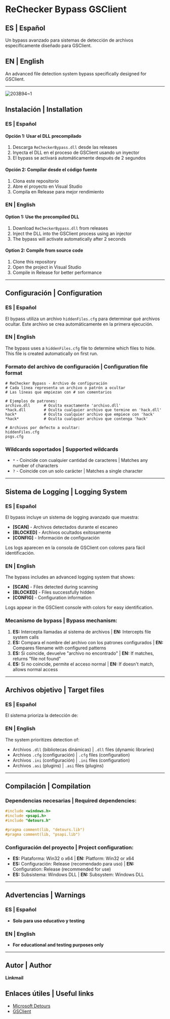 # ReChecker Bypass GSClient
## ES | Español
Un bypass avanzado para sistemas de detección de archivos específicamente diseñado para GSClient.

## EN | English
An advanced file detection system bypass specifically designed for GSClient.

---
![203B94~1](https://github.com/user-attachments/assets/9aba3ede-f224-4dd2-a3c6-cea6adfa5f62)

## Instalación | Installation

### ES | Español

#### Opción 1: Usar el DLL precompilado
1. Descarga `ReCheckerBypass.dll` desde las releases
2. Inyecta el DLL en el proceso de GSClient usando un inyector
3. El bypass se activará automáticamente después de 2 segundos

#### Opción 2: Compilar desde el código fuente
1. Clona este repositorio
2. Abre el proyecto en Visual Studio
3. Compila en Release para mejor rendimiento

### EN | English

#### Option 1: Use the precompiled DLL
1. Download `ReCheckerBypass.dll` from releases
2. Inject the DLL into the GSClient process using an injector
3. The bypass will activate automatically after 2 seconds

#### Option 2: Compile from source code
1. Clone this repository
2. Open the project in Visual Studio
3. Compile in Release for better performance

---

## Configuración | Configuration

### ES | Español
El bypass utiliza un archivo `hiddenFiles.cfg` para determinar qué archivos ocultar. Este archivo se crea automáticamente en la primera ejecución.

### EN | English
The bypass uses a `hiddenFiles.cfg` file to determine which files to hide. This file is created automatically on first run.

### Formato del archivo de configuración | Configuration file format
```
# ReChecker Bypass - Archivo de configuración
# Cada línea representa un archivo o patrón a ocultar
# Las líneas que empiezan con # son comentarios

# Ejemplos de patrones:
archivo.dll      # Oculta exactamente 'archivo.dll'
*hack.dll        # Oculta cualquier archivo que termine en 'hack.dll'
hack*            # Oculta cualquier archivo que empiece con 'hack'
*hack*           # Oculta cualquier archivo que contenga 'hack'

# Archivos por defecto a ocultar:
hiddenFiles.cfg
psgs.cfg
```

### Wildcards soportados | Supported wildcards
- `*` - Coincide con cualquier cantidad de caracteres | Matches any number of characters
- `?` - Coincide con un solo carácter | Matches a single character

---

## Sistema de Logging | Logging System

### ES | Español
El bypass incluye un sistema de logging avanzado que muestra:
- **[SCAN]** - Archivos detectados durante el escaneo
- **[BLOCKED]** - Archivos ocultados exitosamente
- **[CONFIG]** - Información de configuración

Los logs aparecen en la consola de GSClient con colores para fácil identificación.

### EN | English
The bypass includes an advanced logging system that shows:
- **[SCAN]** - Files detected during scanning
- **[BLOCKED]** - Files successfully hidden
- **[CONFIG]** - Configuration information

Logs appear in the GSClient console with colors for easy identification.

### Mecanismo de bypass | Bypass mechanism:
1. **ES:** Intercepta llamadas al sistema de archivos | **EN:** Intercepts file system calls
2. **ES:** Compara el nombre del archivo con los patrones configurados | **EN:** Compares filename with configured patterns
3. **ES:** Si coincide, devuelve "archivo no encontrado" | **EN:** If matches, returns "file not found"
4. **ES:** Si no coincide, permite el acceso normal | **EN:** If doesn't match, allows normal access

---

## Archivos objetivo | Target files

### ES | Español
El sistema prioriza la detección de:

### EN | English
The system prioritizes detection of:

- Archivos `.dll` (bibliotecas dinámicas) | `.dll` files (dynamic libraries)
- Archivos `.cfg` (configuración) | `.cfg` files (configuration)
- Archivos `.ini` (configuración) | `.ini` files (configuration)
- Archivos `.asi` (plugins) | `.asi` files (plugins)

---

## Compilación | Compilation

### Dependencias necesarias | Required dependencies:
```cpp
#include <windows.h>
#include <psapi.h>
#include "detours.h"

#pragma comment(lib, "detours.lib")
#pragma comment(lib, "psapi.lib")
```

### Configuración del proyecto | Project configuration:
- **ES:** Plataforma: Win32 o x64 | **EN:** Platform: Win32 or x64
- **ES:** Configuración: Release (recomendado para uso) | **EN:** Configuration: Release (recommended for use)
- **ES:** Subsistema: Windows DLL | **EN:** Subsystem: Windows DLL

---

## Advertencias | Warnings

### ES | Español
- **Solo para uso educativo y testing**

### EN | English
- **For educational and testing purposes only**

---

## Autor | Author
**Linkmail**

## Enlaces útiles | Useful links
- [Microsoft Detours](https://github.com/Microsoft/Detours)
- [GSClient](https://gsclient.me/)
